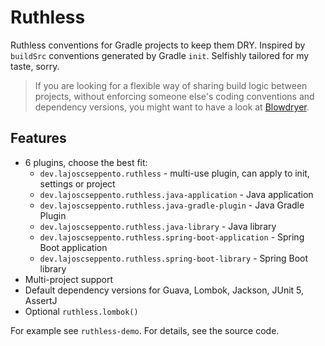 # Ruthless

Ruthless conventions for Gradle projects to keep them DRY. Inspired by `buildSrc` conventions
generated by Gradle `init`. Selfishly tailored for my taste, sorry.

> If you are looking for a flexible way of sharing build logic between projects, without enforcing
> someone else's coding conventions and dependency versions, you might want to have a look at
> [Blowdryer](https://github.com/diffplug/blowdryer).

## Features

 - 6 plugins, choose the best fit:
   - `dev.lajoscseppento.ruthless` - multi-use plugin, can apply to init, settings or project
   - `dev.lajoscseppento.ruthless.java-application` - Java application
   - `dev.lajoscseppento.ruthless.java-gradle-plugin` - Java Gradle Plugin
   - `dev.lajoscseppento.ruthless.java-library` - Java library
   - `dev.lajoscseppento.ruthless.spring-boot-application` - Spring Boot application
   - `dev.lajoscseppento.ruthless.spring-boot-library` - Spring Boot library
 - Multi-project support
 - Default dependency versions for Guava, Lombok, Jackson, JUnit 5, AssertJ
 - Optional `ruthless.lombok()`
 
For example see `ruthless-demo`. For details, see the source code.
